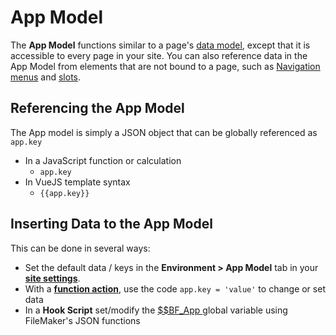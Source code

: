 # App Model

The **App Model** functions similar to a page's [data model](../form-settings/data-model.md), except that it is accessible to every page in your site. You can also reference data in the App Model from elements that are not bound to a page, such as [Navigation menus](navigationoverview.md#custom-navigation-menus) and [slots](slots-code-injection.md).

## Referencing the App Model

The App model is simply a JSON object that can be globally referenced as `app.key`

* In a JavaScript function or calculation
  * `app.key`
* In VueJS template syntax
  * `{{app.key}}`

## Inserting Data to the App Model

This can be done in several ways:

* Set the default data / keys in the **Environment &gt; App Model** tab in your [**site settings**](./).
* With a [**function action**](../actions-processor/actions_overview/function-1.md), use the code `app.key = 'value'` to change or set data
* In a **Hook Script** set/modify the [$$BF\_App ](../hooksoverview/filemaker-globals/usdusdbf_app.md)global variable using FileMaker's JSON functions

